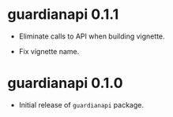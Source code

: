 
# guardianapi 0.1.1

* Eliminate calls to API when building vignette.

* Fix vignette name.

# guardianapi 0.1.0

* Initial release of `guardianapi` package.
